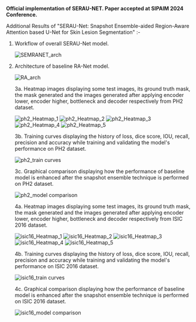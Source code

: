 **Official implementation of SERAU-NET. Paper accepted at SIPAIM 2024 Conference.**

Additional Results of "SERAU-Net: Snapshot Ensemble-aided Region-Aware Attention based U-Net for Skin Lesion Segmentation" :-

1. Workflow of overall SERAU-Net model.
   
    ![SEMRANET_arch](https://github.com/user-attachments/assets/906b39b1-d55c-4bcb-8f94-480c1eb2afa2)

2. Architecture of baseline RA-Net model.
   
    ![RA_arch](https://github.com/user-attachments/assets/e0a8f3b1-e02b-42bc-a3fb-658d340a7488)
   
    3a. Heatmap images displaying some test images, its ground truth mask, the mask generated and the images generated after applying encoder lower, encoder higher, bottleneck and decoder respectively from PH2 dataset.
   
   ![ph2_Heatmap_1](https://github.com/user-attachments/assets/3aa85ab3-f265-48a2-8a74-d30af7f31daa)
   ![ph2_Heatmap_2](https://github.com/user-attachments/assets/bba1a3a8-b363-431d-ac20-92a7f6dd72fa)
   ![ph2_Heatmap_3](https://github.com/user-attachments/assets/c97325d2-9c2d-4b33-a708-8e912835a749)
   ![ph2_Heatmap_4](https://github.com/user-attachments/assets/4de39aea-6497-4f0a-bfdb-f70a5d6370a1)
   ![ph2_Heatmap_5](https://github.com/user-attachments/assets/ae3f70ed-5357-483a-8d9b-a5d7d73c55a9)

    3b. Training curves displaying the history of loss, dice score, IOU, recall, precision and accuracy while training and validating the model's performance on PH2 dataset.
   
    ![ph2_train curves](https://github.com/user-attachments/assets/91c4602d-8889-4efa-a791-2e657f3d0b43)

    3c. Graphical comparison displaying how the performance of baseline model is enhanced after the snapshot ensemble technique is performed on PH2 dataset.
   
    ![ph2_model comparison](https://github.com/user-attachments/assets/4bd01ede-fe6c-48fa-92e3-8773a763a20d)

    4a. Heatmap images displaying some test images, its ground truth mask, the mask generated and the images generated after applying encoder lower, encoder higher, bottleneck and decoder respectively from ISIC 2016 dataset.
   
   ![isic16_Heatmap_1](https://github.com/user-attachments/assets/ffd096e3-ef69-44f8-8851-ad37d784b53f)
   ![isic16_Heatmap_2](https://github.com/user-attachments/assets/a81fc0c7-876b-42aa-b6fa-d74899bf3c71)
   ![isic16_Heatmap_3](https://github.com/user-attachments/assets/94ff5f3a-849d-424d-8251-850e7d46c7a5)
   ![isic16_Heatmap_4](https://github.com/user-attachments/assets/2ace0e70-599b-4c3a-8a75-6ee8ce1f2c5a)
   ![isic16_Heatmap_5](https://github.com/user-attachments/assets/54610014-f84a-4713-b009-4c6d9f65ae44)

    4b. Training curves displaying the history of loss, dice score, IOU, recall, precision and accuracy while training and validating the model's performance on ISIC 2016 dataset.
   
    ![isic16_train curves](https://github.com/user-attachments/assets/f5a2f9ae-423e-4245-8e18-05d15a533171)
   
    4c. Graphical comparison displaying how the performance of baseline model is enhanced after the snapshot ensemble technique is performed on ISIC 2016 dataset.
   
    ![isic16_model comparison](https://github.com/user-attachments/assets/e7bce41d-74f4-4daa-90d9-7367dd614e7a)
